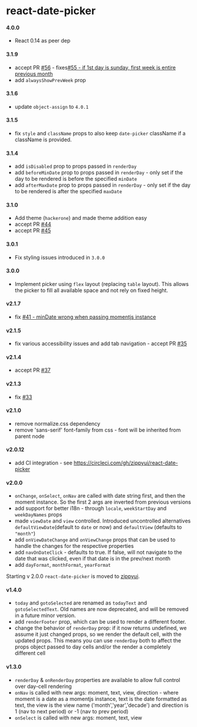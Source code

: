 react-date-picker
=================

#### 4.0.0
 * React 0.14 as peer dep
 
#### 3.1.9
 * accept PR [#56](https://github.com/zippyui/react-date-picker/pull/56) - fixes[#55 - if 1st day is sunday, first week is entire previous month](https://github.com/zippyui/react-date-picker/issues/55)
 * add `alwaysShowPrevWeek` prop

#### 3.1.6
 * update `object-assign` to `4.0.1`
 
#### 3.1.5
 * fix `style` and `className` props to also keep `date-picker` className if a className is provided.
 
#### 3.1.4
 * add `isDisabled` prop to props passed in `renderDay`
 * add `beforeMinDate` prop to props passed in `renderDay` - only set if the day to be rendered is before the specified `minDate`
 * add `afterMaxDate` prop to props passed in `renderDay` - only set if the day to be rendered is after the specified `maxDate`

#### 3.1.0
 * Add theme (`hackerone`) and made theme addition easy
 * accept PR [#44](https://github.com/zippyui/react-date-picker/pull/44)
 * accept PR [#45](https://github.com/zippyui/react-date-picker/pull/45)
 
#### 3.0.1
 * Fix styling issues introduced in `3.0.0`
 
#### 3.0.0
 * Implement picker using `flex` layout (replacing `table` layout). This allows the picker to fill all available space and not rely on fixed height.

#### v2.1.7

 * fix [#41 - minDate wrong when passing momentjs instance](https://github.com/zippyui/react-date-picker/issues/41)

#### v2.1.5

 * fix various accessibility issues and add tab navigation - accept PR [#35](https://github.com/zippyui/react-date-picker/pull/35)

#### v2.1.4

 * accept PR [#37](https://github.com/zippyui/react-date-picker/pull/37)

#### v2.1.3

 * fix [#33](https://github.com/zippyui/react-date-picker/issues/33)

#### v2.1.0

 * remove normalize.css dependency
 * remove 'sans-serif'  font-family from css - font will be inherited from parent node

#### v2.0.12

 * add CI integration - see https://circleci.com/gh/zippyui/react-date-picker

#### v2.0.0

 * `onChange`, `onSelect`, `onNav` are called with date string first, and then the moment instance. So the first 2 args are inverted from previous versions
 * add support for better i18n - through `locale`, `weekStartDay` and `weekDayNames` props
 * made `viewDate` and `view` controlled. Introduced uncontrolled alternatives `defaultViewDate`(default to `date` or now) and `defaultView` (defaults to `"month"`)
 * add `onViewDateChange` and `onViewChange` props that can be used to handle the changes for the respective properties
 * add `navOnDateClick` - defaults to true. If false, will not navigate to the date that was clicked, even if that date is in the prev/next month
 * add `dayFormat`, `monthFormat`, `yearFormat`

Starting v 2.0.0 `react-date-picker` is moved to [zippyui](http://github.com/zippyui).

#### v1.4.0

 * `today` and `gotoSelected` are renamed as `todayText` and `gotoSelectedText`. Old names are now deprecated, and will be removed in a future minor version.
 * add `renderFooter` prop, which can be used to render a different footer.
 * change the behavior of `renderDay` prop: if it now returns undefined, we assume it just changed props, so we render the default cell, with the updated props. This means you can use `renderDay` both to affect the props object passed to day cells and/or the render a completely different cell

#### v1.3.0
 * `renderDay` & `onRenderDay` properties are available to allow full control over day-cell rendering
 * `onNav` is called with new args: moment, text, view, direction - where moment is a date as a momentjs instance, text is the date formatted as text, the view is the view name ('month','year','decade') and direction is 1 (nav to next period) or -1 (nav to prev period)
 * `onSelect` is called with new args: moment, text, view

